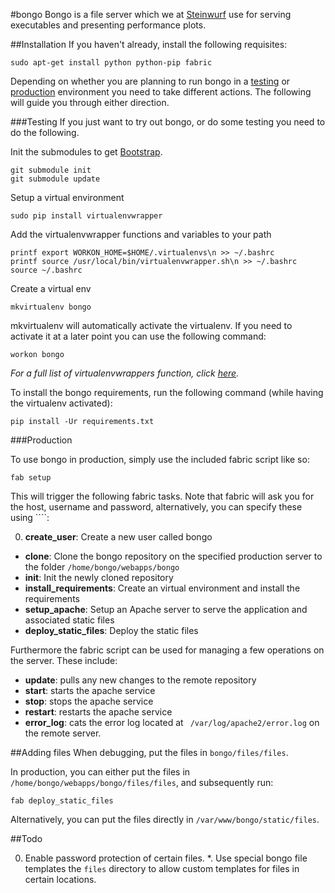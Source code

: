 #bongo
Bongo is a file server which we at [Steinwurf](http://steinwurf.com/) use for serving executables and presenting performance plots.

##Installation
If you haven't already, install the following requisites:

```
sudo apt-get install python python-pip fabric
```

Depending on whether you are planning to run bongo in a [testing](#testing) or [production](#production) environment you need to take different actions. The following will guide you through either direction.

###Testing
If you just want to try out bongo, or do some testing you need to do the following.

Init the submodules to get [Bootstrap](http://getbootstrap.com/).

```
git submodule init
git submodule update
```

Setup a virtual environment

```
sudo pip install virtualenvwrapper
```

Add the virtualenvwrapper functions and variables to your path

```
printf export WORKON_HOME=$HOME/.virtualenvs\n >> ~/.bashrc
printf source /usr/local/bin/virtualenvwrapper.sh\n >> ~/.bashrc
source ~/.bashrc
```

Create a virtual env

```
mkvirtualenv bongo
```

mkvirtualenv will automatically activate the virtualenv. If you need to activate it at a later point you can use the following command:

```
workon bongo
```

*For a full list of virtualenvwrappers function, click [here](http://virtualenvwrapper.readthedocs.org/en/latest/).*

To install the bongo requirements, run the following command (while having the virtualenv activated):

```
pip install -Ur requirements.txt
```

###Production

To use bongo in production, simply use the included fabric script like so:

```
fab setup
```

This will trigger the following fabric tasks. Note that fabric will ask you for the host, username and password, alternatively, you can specify these using ````:

0. **create_user**: Create a new user called bongo
* **clone**: Clone the bongo repository  on the specified production server to the folder ``/home/bongo/webapps/bongo``
* **init**: Init the newly cloned repository
* **install_requirements**: Create an virtual environment and install the requirements
* **setup_apache**: Setup an Apache server to serve the application and associated static files
* **deploy_static_files**: Deploy the static files

Furthermore the fabric script can be used for managing a few operations on the server. These include:

* **update**: pulls any new changes to the remote repository
* **start**: starts the apache service
* **stop**: stops the apache service
* **restart**: restarts the apache service
* **error_log**: cats the error log located at `` /var/log/apache2/error.log`` on the remote server.

##Adding files
When debugging, put the files in ``bongo/files/files``.

In production, you can either put the files in ``/home/bongo/webapps/bongo/files/files``, and subsequently run:
```
fab deploy_static_files
```
Alternatively, you can put the files directly in ``/var/www/bongo/static/files``.

##Todo

0. Enable password protection of certain files.
*. Use special bongo file templates the ``files`` directory to allow custom templates for files in certain locations.
